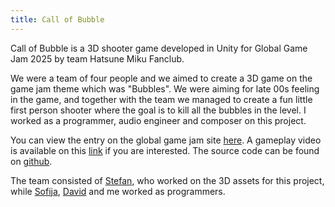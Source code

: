 ```yaml
---
title: Call of Bubble
---
```


Call of Bubble is a 3D shooter game developed in Unity for Global Game Jam 2025 by team Hatsune Miku Fanclub. 

We were a team of four people and we aimed to create a 3D game on the game jam theme which was "Bubbles".
We were aiming for late 00s feeling in the game, and together with the team we managed to create a fun little
first person shooter where the goal is to kill all the bubbles in the level. I worked as a programmer, audio engineer
and composer on this project.

You can view the entry on the global game jam site [here](https://globalgamejam.org/games/2025/call-bubble-4).
A gameplay video is available on this [link](https://drive.google.com/file/d/1g4DebJl6Sb4ePTC1GCSB_4UN_PVp2xu-/view) if you are interested.
The source code can be found on [github](https://github.com/dstojkoski/ggj).

The team consisted of [Stefan](https://www.artstation.com/exuvac), who worked on the 3D assets for this project, while [Sofija](https://github.com/sofiatqsevskaa), [David](https://github.com/dstojkoski/) and me worked as programmers.